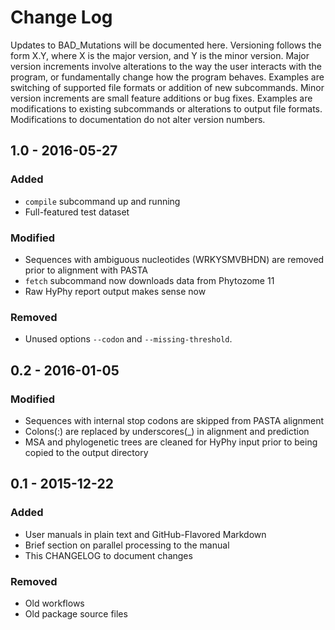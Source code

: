 # Change Log
Updates to BAD_Mutations will be documented here. Versioning follows the
form X.Y, where X is the major version, and Y is the minor version. Major
version increments involve alterations to the way the user interacts with the
program, or fundamentally change how the program behaves. Examples are
switching of supported file formats or addition of new subcommands. Minor
version increments are small feature additions or bug fixes. Examples are
modifications to existing subcommands or alterations to output file formats.
Modifications to documentation do not alter version numbers.

## 1.0 - 2016-05-27
### Added
- `compile` subcommand up and running
- Full-featured test dataset

### Modified
- Sequences with ambiguous nucleotides (WRKYSMVBHDN) are removed prior to
  alignment with PASTA
- `fetch` subcommand now downloads data from Phytozome 11
- Raw HyPhy report output makes sense now

### Removed
- Unused options `--codon` and `--missing-threshold`.
## 0.2 - 2016-01-05
### Modified
- Sequences with internal stop codons are skipped from PASTA alignment
- Colons(:) are replaced by underscores(_) in alignment and prediction
- MSA and phylogenetic trees are cleaned for HyPhy input prior to being copied
  to the output directory

## 0.1 - 2015-12-22
### Added
- User manuals in plain text and GitHub-Flavored Markdown
- Brief section on parallel processing to the manual
- This CHANGELOG to document changes

### Removed
- Old workflows
- Old package source files

